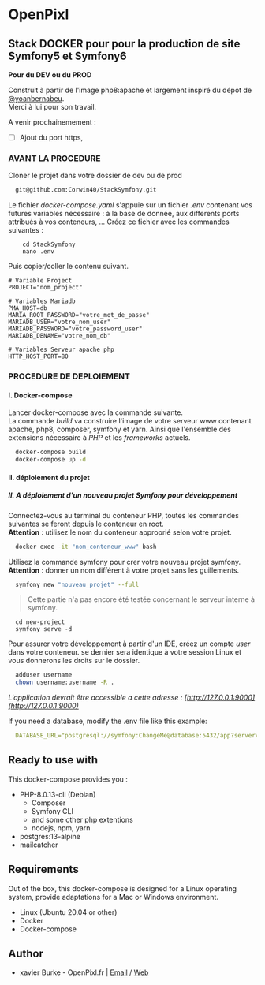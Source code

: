 # OpenPixl
## Stack DOCKER pour pour la production de site Symfony5 et Symfony6

**Pour du DEV ou du PROD**

Construit à partir de l'image php8:apache et largement inspiré du dépot de [@yoanbernabeu](https://github.com/yoanbernabeu).  
Merci à lui pour son travail.

A venir prochainemement :
- [ ] Ajout du port https,

### AVANT LA PROCEDURE
Cloner le projet dans votre dossier de dev ou de prod
```bash
  git@github.com:Corwin40/StackSymfony.git
```
Le fichier _docker-compose.yaml_ s'appuie sur un fichier _.env_ contenant vos futures variables nécessaire : à la base de donnée, aux differents ports attribués à vos conteneurs, ...
Créez ce fichier avec les commandes suivantes :

```
    cd StackSymfony
    nano .env
```
Puis copier/coller le contenu suivant.

```
# Variable Project
PROJECT="nom_project"

# Variables Mariadb
PMA_HOST=db
MARIA_ROOT_PASSWORD="votre_mot_de_passe"
MARIADB_USER="votre_nom_user"
MARIADB_PASSWORD="votre_password_user"
MARIADB_DBNAME="votre_nom_db"

# Variables Serveur apache php
HTTP_HOST_PORT=80
```

### PROCEDURE DE DEPLOIEMENT

#### I. Docker-compose
Lancer docker-compose avec la commande suivante.  
La commande _build_ va construire l'image de votre serveur www contenant apache, php8, composer, symfony et yarn. Ainsi que l'ensemble des extensions nécessaire à _PHP_ et les _frameworks_ actuels. 

```bash
  docker-compose build
  docker-compose up -d
```
#### II. déploiement du projet

##### II. A déploiement d'un nouveau projet Symfony pour développement
Connectez-vous au terminal du conteneur PHP, toutes les commandes suivantes se feront depuis le conteneur en root.  
**Attention** : utilisez le nom du conteneur approprié selon votre projet.

```bash
  docker exec -it "nom_conteneur_www" bash
```

Utilisez la commande symfony pour crer votre nouveau projet symfony. 
**Attention** : donner un nom différent à votre projet sans les guillements.

```bash
  symfony new "nouveau_projet" --full
```

> Cette partie n'a pas encore été testée concernant le serveur interne à symfony.
```
  cd new-project
  symfony serve -d
```

Pour assurer votre développement à partir d'un IDE, créez un compte _user_ dans votre conteneur. se dernier sera identique  à votre session Linux et vous donnerons les droits sur le dossier.

```bash
  adduser username
  chown username:username -R .
```

*L'application devrait être accessible a cette adresse : [http://127.0.0.1:9000](http://127.0.0.1:9000)*

If you need a database, modify the .env file like this example:

```yaml
  DATABASE_URL="postgresql://symfony:ChangeMe@database:5432/app?serverVersion=13&charset=utf8"
```

## Ready to use with

This docker-compose provides you :

- PHP-8.0.13-cli (Debian)
    - Composer
    - Symfony CLI
    - and some other php extentions
    - nodejs, npm, yarn
- postgres:13-alpine
- mailcatcher


## Requirements

Out of the box, this docker-compose is designed for a Linux operating system, provide adaptations for a Mac or Windows environment.

- Linux (Ubuntu 20.04 or other)
- Docker
- Docker-compose
## Author
- xavier Burke - OpenPixl.fr    |     [Email](xavier.burke@openpixl.fr)  /  [Web](ww.openpixl.fr)